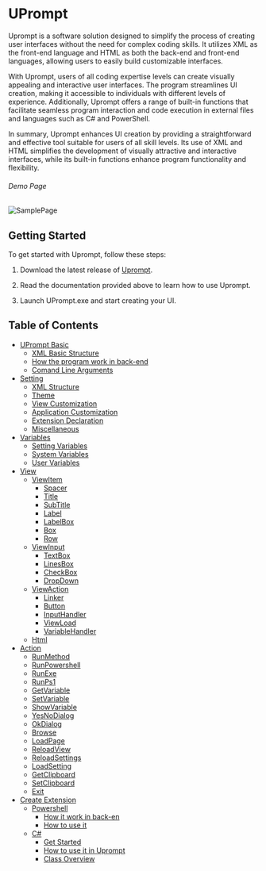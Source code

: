 # UPrompt

Uprompt is a software solution designed to simplify the process of creating user interfaces without the need for complex coding skills. It utilizes XML as the front-end language and HTML as both the back-end and front-end languages, allowing users to easily build customizable interfaces.

With Uprompt, users of all coding expertise levels can create visually appealing and interactive user interfaces. The program streamlines UI creation, making it accessible to individuals with different levels of experience. Additionally, Uprompt offers a range of built-in functions that facilitate seamless program interaction and code execution in external files and languages such as C# and PowerShell.

In summary, Uprompt enhances UI creation by providing a straightforward and effective tool suitable for users of all skill levels. Its use of XML and HTML simplifies the development of visually attractive and interactive interfaces, while its built-in functions enhance program functionality and flexibility.

###### Demo Page

![SamplePage](https://github.com/TopDeveloper29/UPrompt/assets/141742981/540ebbc4-140e-45bd-9a33-6ac303de0376)

## Getting Started
To get started with Uprompt, follow these steps:
1. Download the latest release of [Uprompt](https://github.com/TopDeveloper29/UPrompt/releases/download/24.01.16.2/UPrompt.24.01.16.2.zip).

3. Read the documentation provided above to learn how to use Uprompt.
4. Launch UPrompt.exe and start creating your UI.

## Table of Contents
- [UPrompt Basic](https://github.com/TopDeveloper29/UPrompt/blob/Prod/Documentation/Basic.md)
  - [XML Basic Structure](https://github.com/TopDeveloper29/UPrompt/blob/Prod/Documentation/Basic.md#xml-basic-structure)
  - [How the program work in back-end](https://github.com/TopDeveloper29/UPrompt/blob/Prod/Documentation/Basic.md#how-the-program-works-in-the-back-end)
  - [Comand Line Arguments](https://github.com/TopDeveloper29/UPrompt/blob/Prod/Documentation/Basic.md#Arguments)
- [Setting](https://github.com/TopDeveloper29/UPrompt/blob/Prod/Documentation/Setting.md)
  - [XML Structure](https://github.com/TopDeveloper29/UPrompt/blob/Prod/Documentation/Setting.md#xml-structure)
  - [Theme](https://github.com/TopDeveloper29/UPrompt/blob/Prod/Documentation/Setting.md#theme)
  - [View Customization](https://github.com/TopDeveloper29/UPrompt/blob/Prod/Documentation/Setting.md#view-customization)
  - [Application Customization](https://github.com/TopDeveloper29/UPrompt/blob/Prod/Documentation/Setting.md#application-customization)
  - [Extension Declaration](https://github.com/TopDeveloper29/UPrompt/blob/Prod/Documentation/Setting.md#extension-declaration)
  - [Miscellaneous](https://github.com/TopDeveloper29/UPrompt/blob/Prod/Documentation/Setting.md#miscellaneous)
- [Variables](https://github.com/TopDeveloper29/UPrompt/blob/Prod/Documentation/Variable.md)
  - [Setting Variables](https://github.com/TopDeveloper29/UPrompt/blob/Prod/Documentation/Variable.md#setting-variables)
  - [System Variables](https://github.com/TopDeveloper29/UPrompt/blob/Prod/Documentation/Variable.md#system-variables)
  - [User Variables](https://github.com/TopDeveloper29/UPrompt/blob/Prod/Documentation/Variable.md#user-variables)
- [View](https://github.com/TopDeveloper29/UPrompt/blob/Prod/Documentation/View.md)
  - [ViewItem](https://github.com/TopDeveloper29/UPrompt/blob/Prod/Documentation/View.md#viewitem)
    - [Spacer](https://github.com/TopDeveloper29/UPrompt/blob/Prod/Documentation/View.md#spacer)
    - [Title](https://github.com/TopDeveloper29/UPrompt/blob/Prod/Documentation/View.md#title)
    - [SubTitle](https://github.com/TopDeveloper29/UPrompt/blob/Prod/Documentation/View.md#subtitle)
    - [Label](https://github.com/TopDeveloper29/UPrompt/blob/Prod/Documentation/View.md#label)
    - [LabelBox](https://github.com/TopDeveloper29/UPrompt/blob/Prod/Documentation/View.md#labelbox)
    - [Box](https://github.com/TopDeveloper29/UPrompt/blob/Prod/Documentation/View.md#box)
    - [Row](https://github.com/TopDeveloper29/UPrompt/blob/Prod/Documentation/View.md#row)
  - [ViewInput](https://github.com/TopDeveloper29/UPrompt/blob/Prod/Documentation/View.md#top--viewinput)
    - [TextBox](https://github.com/TopDeveloper29/UPrompt/blob/Prod/Documentation/View.md#textbox)
    - [LinesBox](https://github.com/TopDeveloper29/UPrompt/blob/Prod/Documentation/View.md#linesbox)
    - [CheckBox](https://github.com/TopDeveloper29/UPrompt/blob/Prod/Documentation/View.md#checkbox)
    - [DropDown](https://github.com/TopDeveloper29/UPrompt/blob/Prod/Documentation/View.md#dropdown)
  - [ViewAction](https://github.com/TopDeveloper29/UPrompt/blob/Prod/Documentation/View.md#top--viewaction)
    - [Linker](https://github.com/TopDeveloper29/UPrompt/blob/Prod/Documentation/View.md#linker)
    - [Button](https://github.com/TopDeveloper29/UPrompt/blob/Prod/Documentation/View.md#button)
    - [InputHandler](https://github.com/TopDeveloper29/UPrompt/blob/Prod/Documentation/View.md#inputhandler)
    - [ViewLoad](https://github.com/TopDeveloper29/UPrompt/blob/Prod/Documentation/View.md#viewload)
    - [VariableHandler](https://github.com/TopDeveloper29/UPrompt/blob/Prod/Documentation/View.md#variablehandler)
  - [Html](https://github.com/TopDeveloper29/UPrompt/blob/Prod/Documentation/View.md#top--html)
- [Action](https://github.com/TopDeveloper29/UPrompt/blob/Prod/Documentation/Action.md)
  - [RunMethod](https://github.com/TopDeveloper29/UPrompt/blob/Prod/Documentation/Action.md#runmethod)
  - [RunPowershell](https://github.com/TopDeveloper29/UPrompt/blob/Prod/Documentation/Action.md#runpowershell)
  - [RunExe](https://github.com/TopDeveloper29/UPrompt/blob/Prod/Documentation/Action.md#runexe)
  - [RunPs1](https://github.com/TopDeveloper29/UPrompt/blob/Prod/Documentation/Action.md#runps1)
  - [GetVariable](https://github.com/TopDeveloper29/UPrompt/blob/Prod/Documentation/Action.md#getvariable)
  - [SetVariable](https://github.com/TopDeveloper29/UPrompt/blob/Prod/Documentation/Action.md#setvariable)
  - [ShowVariable](https://github.com/TopDeveloper29/UPrompt/blob/Prod/Documentation/Action.md#showvariable)
  - [YesNoDialog](https://github.com/TopDeveloper29/UPrompt/blob/Prod/Documentation/Action.md#yesnodialog)
  - [OkDialog](https://github.com/TopDeveloper29/UPrompt/blob/Prod/Documentation/Action.md#okdialog)
  - [Browse](https://github.com/TopDeveloper29/UPrompt/blob/Prod/Documentation/Action.md#browse)
  - [LoadPage](https://github.com/TopDeveloper29/UPrompt/blob/Prod/Documentation/Action.md#loadpage)
  - [ReloadView](https://github.com/TopDeveloper29/UPrompt/blob/Prod/Documentation/Action.md#reloadview)
  - [ReloadSettings](https://github.com/TopDeveloper29/UPrompt/blob/Prod/Documentation/Action.md#reloadsettings)
  - [LoadSetting](https://github.com/TopDeveloper29/UPrompt/blob/Prod/Documentation/Action.md#loadsetting)
  - [GetClipboard](https://github.com/TopDeveloper29/UPrompt/blob/Prod/Documentation/Action.md#getclipboard)
  - [SetClipboard](https://github.com/TopDeveloper29/UPrompt/blob/Prod/Documentation/Action.md#setclipboard)
  - [Exit](https://github.com/TopDeveloper29/UPrompt/blob/Prod/Documentation/Action.md#exit)
- [Create Extension](https://github.com/TopDeveloper29/UPrompt/blob/Prod/Documentation/Extention.md)
  - [Powershell](https://github.com/TopDeveloper29/UPrompt/blob/Prod/Documentation/Extention.md#powershell)
    - [How it work in back-en](https://github.com/TopDeveloper29/UPrompt/blob/Prod/Documentation/Extention.md#how-it-works-in-the-back-end)
    - [How to use it](https://github.com/TopDeveloper29/UPrompt/blob/Prod/Documentation/Extention.md#how-to-use-it)
  - [C#](https://github.com/TopDeveloper29/UPrompt/blob/Prod/Documentation/Extention.md#c-dll)
    - [Get Started](https://github.com/TopDeveloper29/UPrompt/blob/Prod/Documentation/Extention.md#get-started)
    - [How to use it in Uprompt](https://github.com/TopDeveloper29/UPrompt/blob/Prod/Documentation/Extention.md#how-to-use-it-in-uprompt)
    - [Class Overview](https://github.com/TopDeveloper29/UPrompt/blob/Prod/Documentation/Extention.md#class-overview)
  
